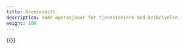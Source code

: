 ```yaml
---
title: Grensesnitt
description: SOAP operasjoner for tjenesteeiere med beskrivelse.
weight: 100
---
```


{{<children description="true" depth="1" />}}